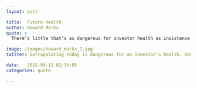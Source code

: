 ```yaml
---
layout: post

title:  Future Health
author: Howard Marks
quote: > 
  There’s little that’s as dangerous for investor health as insistence on extrapolating today’s events into the future.

image: /images/howard_marks_1.jpg
twitter: Extrapolating today is dangerous for an investor's health. Howard Marks http://quotes.stockflare.com/

date:   2015-09-13 02:36:05
categories: quote

---
```


